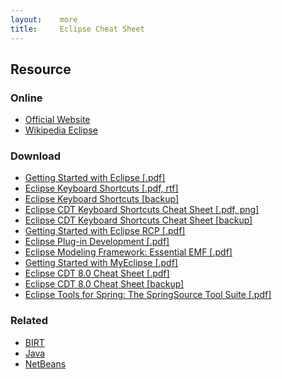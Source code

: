 ```yaml
---
layout:    more
title:     Eclipse Cheat Sheet
---
```

<div class="content content-400">
    <div class="board board-326">
        <h2 class="board-title">Resource</h2>
        <div class="board-card">
            <h3 class="board-card-title">Online</h3>
            <ul>
                <li><a href="http://www.eclipse.org/">Official Website</a></li>
                <li><a href="http://en.wikipedia.org/wiki/Eclipse_%28software%29">Wikipedia Eclipse</a></li>
            </ul>
        </div>
        <div class="board-card">
            <h3 class="board-card-title">Download</h3>
            <ul>
                <li><a href="http://refcardz.dzone.com/refcardz/getting-started-eclipse">Getting Started with Eclipse [.pdf]</a></li>
                <li><a href="http://eclipse-tools.sourceforge.net/shortcuts.html">Eclipse Keyboard Shortcuts [.pdf, rtf]</a></li>
                <li><a href="/static/cs/EclipseEmacsKeybindings_3_1.pdf">Eclipse Keyboard Shortcuts [backup]</a></li>
                <li><a href="http://www.symbiosoft.net/?q=eclipse_cdt_cheatsheet">Eclipse CDT Keyboard Shortcuts Cheat Sheet [.pdf, png]</a></li>
                <li><a href="/static/cs/eclipse_cdt_6_0_cheatsheet_0.1.pdf">Eclipse CDT Keyboard Shortcuts Cheat Sheet [backup]</a></li>
                <li><a href="http://refcardz.dzone.com/refcardz/getting-started-eclipse-rcp">Getting Started with Eclipse RCP [.pdf]</a></li>
                <li><a href="http://refcardz.dzone.com/refcardz/eclipse-plug-development">Eclipse Plug-in Development [.pdf]</a></li>
                <li><a href="http://refcardz.dzone.com/refcardz/essential-emf">Eclipse Modeling Framework: Essential EMF [.pdf]</a></li>
                <li><a href="http://refcardz.dzone.com/refcardz/myeclipse">Getting Started with MyEclipse [.pdf]</a></li>
                <li><a href="http://www.triada.si/download/eclipseCDT8.0-cheatsheet.pdf">Eclipse CDT 8.0 Cheat Sheet [.pdf]</a></li>
                <li><a href="/static/cs/eclipseCDT8.0-cheatsheet.pdf">Eclipse CDT 8.0 Cheat Sheet [backup]</a></li>
                <li><a href="http://refcardz.dzone.com/refcardz/eclipse-tools-spring">Eclipse Tools for Spring: The SpringSource Tool Suite [.pdf]</a></li>
            </ul>
        </div>
        <div class="board-card">
            <h3 class="board-card-title">Related</h3>
            <ul>
                <li><a href="/birt" title="BIRT Cheat Sheet">BIRT</a></li>
                <li><a href="/java" title="Java Cheat Sheet">Java</a></li>
                <li><a href="/netbeans" title="NetBeans Cheat Sheet">NetBeans</a></li>
            </ul>
        </div>
    </div>
</div>
